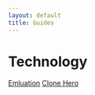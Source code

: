 ```yaml
---
layout: default
title: Guides
---
```


# Technology
[Emluation](/guide/emulation.html)
[Clone Hero](/guide/clonehero.html)